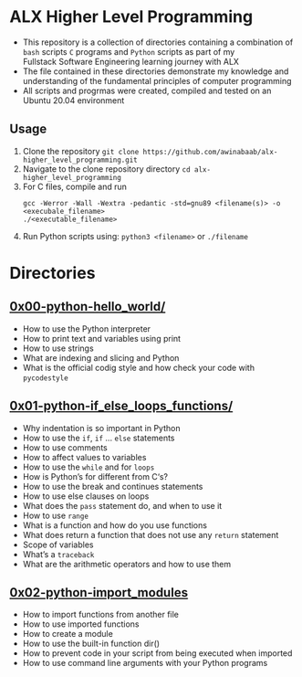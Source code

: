 # ALX Higher Level Programming
  - This repository is a collection of directories containing a combination of\
   `bash` scripts `C` programs and `Python` scripts as part of my\
   Fullstack Software Engineering learning journey with ALX
  - The file contained in these directories demonstrate my knowledge and\
   understanding of the fundamental principles of computer programming
  - All scripts and progrmas were created, compiled and tested on an\
   Ubuntu 20.04 environment

## Usage
  1. Clone the repository
     `git clone https://github.com/awinabaab/alx-higher_level_programming.git`
  2. Navigate to the clone repository directory
     `cd alx-higher_level_programming`
  3. For C files, compile and run
     ```
     gcc -Werror -Wall -Wextra -pedantic -std=gnu89 <filename(s)> -o <execubale_filename>
     ./<executable_filename>
     ```
  4. Run Python scripts using:
     `python3 <filename>` or `./filename`

# Directories
## [0x00-python-hello_world/](https://github.com/awinabaab/alx-higher_level_programming/tree/master/0x00-python-hello_world)
   - How to use the Python interpreter
   - How to print text and variables using print
   - How to use strings
   - What are indexing and slicing and Python
   - What is the official codig style and how check your code with `pycodestyle`

## [0x01-python-if_else_loops_functions/](https://github.com/awinabaab/alx-higher_level_programming/tree/master/0x01-python-if_else_loops_functions)
   - Why indentation is so important in Python
   - How to use the `if`, `if` ... `else` statements
   - How to use comments
   - How to affect values to variables
   - How to use the `while` and for `loops`
   - How is Python’s for different from C‘s?
   - How to use the break and continues statements
   - How to use else clauses on loops
   - What does the `pass` statement do, and when to use it
   - How to use `range`
   - What is a function and how do you use functions
   - What does return a function that does not use any `return` statement
   - Scope of variables
   - What’s a `traceback`
   - What are the arithmetic operators and how to use them

## [0x02-python-import_modules](https://github.com/awinabaab/alx-higher_level_programming/tree/master/0x02-python-import_modules)
   - How to import functions from another file
   - How to use imported functions
   - How to create a module
   - How to use the built-in function dir()
   - How to prevent code in your script from being executed when imported
   - How to use command line arguments with your Python programs
